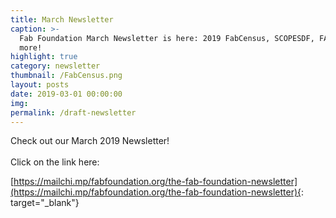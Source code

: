 ```yaml
---
title: March Newsletter
caption: >-
  Fab Foundation March Newsletter is here: 2019 FabCensus, SCOPESDF, FABBR1 and
  more!
highlight: true
category: newsletter
thumbnail: /FabCensus.png
layout: posts
date: 2019-03-01 00:00:00
img:
permalink: /draft-newsletter
---
```


Check out our March 2019 Newsletter!<br><br>Click on the link here:

[https://mailchi.mp/fabfoundation.org/the-fab-foundation-newsletter](https://mailchi.mp/fabfoundation.org/the-fab-foundation-newsletter){: target="_blank"}